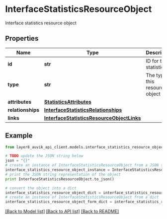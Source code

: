 # InterfaceStatisticsResourceObject

Interface statistics resource object

## Properties
Name | Type | Description | Notes
------------ | ------------- | ------------- | -------------
**id** | **str** | ID for this statistic | [optional] 
**type** | **str** | The type of this resource object | [optional] 
**attributes** | [**StatisticsAttributes**](StatisticsAttributes.md) |  | [optional] 
**relationships** | [**InterfaceStatisticsRelationships**](InterfaceStatisticsRelationships.md) |  | [optional] 
**links** | [**InterfaceStatisticsResourceObjectLinks**](InterfaceStatisticsResourceObjectLinks.md) |  | [optional] 

## Example

```python
from layer8_auvik_api_client.models.interface_statistics_resource_object import InterfaceStatisticsResourceObject

# TODO update the JSON string below
json = "{}"
# create an instance of InterfaceStatisticsResourceObject from a JSON string
interface_statistics_resource_object_instance = InterfaceStatisticsResourceObject.from_json(json)
# print the JSON string representation of the object
print InterfaceStatisticsResourceObject.to_json()

# convert the object into a dict
interface_statistics_resource_object_dict = interface_statistics_resource_object_instance.to_dict()
# create an instance of InterfaceStatisticsResourceObject from a dict
interface_statistics_resource_object_form_dict = interface_statistics_resource_object.from_dict(interface_statistics_resource_object_dict)
```
[[Back to Model list]](../README.md#documentation-for-models) [[Back to API list]](../README.md#documentation-for-api-endpoints) [[Back to README]](../README.md)


